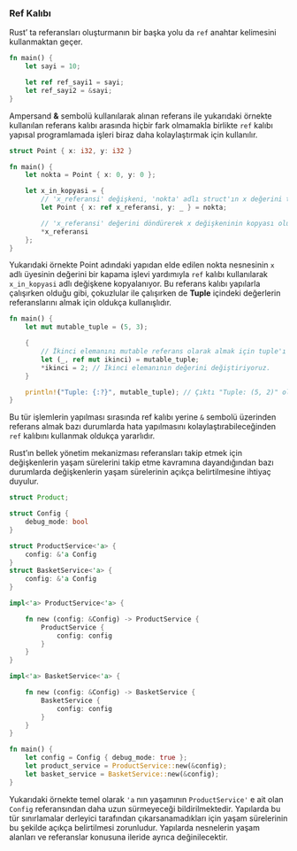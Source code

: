 ### Ref Kalıbı
Rust’ ta referansları oluşturmanın bir başka yolu da `ref` anahtar kelimesini kullanmaktan geçer.

```rust
fn main() {
    let sayi = 10;

    let ref ref_sayi1 = sayi;
    let ref_sayi2 = &sayi;
}
```

Ampersand **&** sembolü kullanılarak alınan referans ile yukarıdaki örnekte kullanılan referans kalıbı arasında hiçbir fark olmamakla birlikte `ref` kalıbı yapısal programlamada işleri biraz daha kolaylaştırmak için kullanılır.

```rust
struct Point { x: i32, y: i32 }

fn main() {
    let nokta = Point { x: 0, y: 0 };

    let x_in_kopyasi = {
        // 'x_referansi' değişkeni, 'nokta' adlı struct'ın x değerini tutuyor.
        let Point { x: ref x_referansi, y: _ } = nokta;

        // 'x_referansi' değerini döndürerek x değişkeninin kopyası oluşturulur.
        *x_referansi
    };
}
```

Yukarıdaki örnekte Point adındaki yapıdan elde edilen nokta nesnesinin `x` adlı üyesinin değerini bir kapama işlevi yardımıyla `ref` kalıbı kullanılarak  `x_in_kopyasi` adlı değişkene kopyalanıyor.  Bu referans kalıbı yapılarla çalışırken olduğu gibi, çokuzlular ile çalışırken de **Tuple** içindeki değerlerin referanslarını almak için oldukça kullanışlıdır.

```rust
fn main() {
    let mut mutable_tuple = (5, 3);

    {
        // İkinci elemanını mutable referans olarak almak için tuple'ı parçalıyoruz.
        let (_, ref mut ikinci) = mutable_tuple;
        *ikinci = 2; // İkinci elemanının değerini değiştiriyoruz.
    }

    println!("Tuple: {:?}", mutable_tuple); // Çıktı "Tuple: (5, 2)" olacaktır.
}
```

Bu tür işlemlerin yapılması sırasında ref kalıbı yerine `&` sembolü üzerinden referans almak bazı durumlarda hata yapılmasını kolaylaştırabileceğinden `ref` kalıbını kullanmak oldukça yararlıdır.

Rust’ın bellek yönetim mekanizması referansları takip etmek için değişkenlerin yaşam sürelerini takip etme kavramına dayandığından bazı durumlarda değişkenlerin yaşam sürelerinin açıkça belirtilmesine ihtiyaç duyulur.

```rust
struct Product;

struct Config {
    debug_mode: bool
}

struct ProductService<'a> {
    config: &'a Config
}
struct BasketService<'a> {
    config: &'a Config
}

impl<'a> ProductService<'a> {

    fn new (config: &Config) -> ProductService {
        ProductService {
            config: config
        }
    }
}

impl<'a> BasketService<'a> {

    fn new (config: &Config) -> BasketService {
        BasketService {
            config: config
        }
    }
}

fn main() {
    let config = Config { debug_mode: true };
    let product_service = ProductService::new(&config);
    let basket_service = BasketService::new(&config);
}
```

Yukarıdaki örnekte temel olarak `'a` nın yaşamının `ProductService'` e ait olan `Config` referansından daha uzun sürmeyeceği bildirilmektedir. Yapılarda bu tür sınırlamalar derleyici tarafından çıkarsanamadıkları için yaşam sürelerinin bu şekilde açıkça belirtilmesi zorunludur. Yapılarda nesnelerin yaşam alanları ve referanslar konusuna ileride ayrıca değinilecektir.
